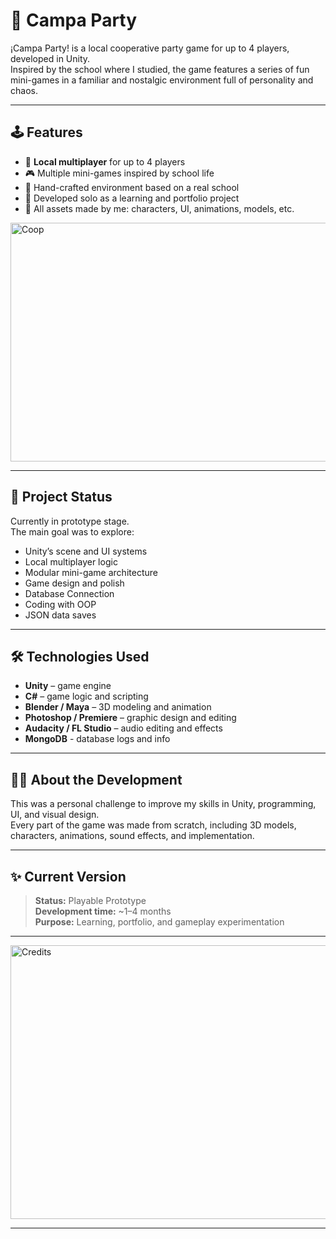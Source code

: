 # 🎉 Campa Party

¡Campa Party! is a local cooperative party game for up to 4 players, developed in Unity.  
Inspired by the school where I studied, the game features a series of fun mini-games in a familiar and nostalgic environment full of personality and chaos.

---

## 🕹️ Features

- 👥 **Local multiplayer** for up to 4 players
- 🎮 Multiple mini-games inspired by school life
- 🏫 Hand-crafted environment based on a real school
- 🔧 Developed solo as a learning and portfolio project
- 🎨 All assets made by me: characters, UI, animations, models, etc.
  
<img width="610" height="382" alt="Coop" src="https://github.com/user-attachments/assets/2d67cce4-f441-43e6-ab6d-b10e1c44b1ab" />

---

## 🚧 Project Status

Currently in prototype stage.  
The main goal was to explore:
- Unity’s scene and UI systems
- Local multiplayer logic
- Modular mini-game architecture
- Game design and polish
- Database Connection
- Coding with OOP
- JSON data saves

---

## 🛠️ Technologies Used

- **Unity** – game engine
- **C#** – game logic and scripting
- **Blender / Maya** – 3D modeling and animation
- **Photoshop / Premiere** – graphic design and editing
- **Audacity / FL Studio** – audio editing and effects
- **MongoDB** - database logs and info

---

## 🧑‍💻 About the Development

This was a personal challenge to improve my skills in Unity, programming, UI, and visual design.  
Every part of the game was made from scratch, including 3D models, characters, animations, sound effects, and implementation.

---

## ✨ Current Version

> **Status:** Playable Prototype  
> **Development time:** ~1–4 months  
> **Purpose:** Learning, portfolio, and gameplay experimentation

---

<img width="778" height="438" alt="Credits" align="center" src="https://github.com/user-attachments/assets/8a0928e2-8bb3-44b2-9243-fe2614830737" />

---

